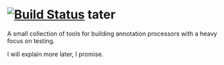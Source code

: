 [![Build Status](https://travis-ci.org/peachjean/tater.png?branch=master)](https://travis-ci.org/peachjean/tater)
tater
========

A small collection of tools for building annotation processors with a heavy focus on testing.

I will explain more later, I promise.
